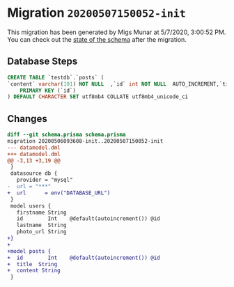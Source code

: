# Migration `20200507150052-init`

This migration has been generated by Migs Munar at 5/7/2020, 3:00:52 PM.
You can check out the [state of the schema](./schema.prisma) after the migration.

## Database Steps

```sql
CREATE TABLE `testdb`.`posts` (
`content` varchar(191) NOT NULL  ,`id` int NOT NULL  AUTO_INCREMENT,`title` varchar(191) NOT NULL  ,
    PRIMARY KEY (`id`)
) DEFAULT CHARACTER SET utf8mb4 COLLATE utf8mb4_unicode_ci
```

## Changes

```diff
diff --git schema.prisma schema.prisma
migration 20200506093608-init..20200507150052-init
--- datamodel.dml
+++ datamodel.dml
@@ -3,13 +3,19 @@
 }
 datasource db {
   provider = "mysql"
-  url = "***"
+  url      = env("DATABASE_URL")
 }
 model users {
   firstname String
   id        Int    @default(autoincrement()) @id
   lastname  String
   photo_url String
+}
+
+model posts {
+  id        Int    @default(autoincrement()) @id
+  title  String
+  content String
 }
```


